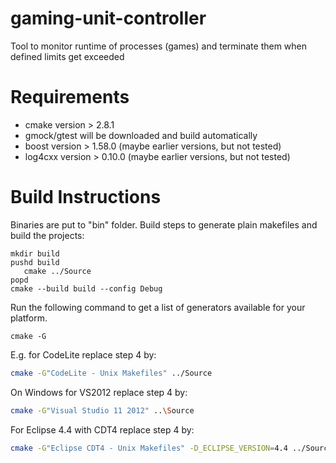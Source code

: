 # gaming-unit-controller
Tool to monitor runtime of processes (games) and terminate them when defined limits get exceeded

# Requirements
* cmake version   > 2.8.1  
* gmock/gtest will be downloaded and build automatically
* boost version   > 1.58.0 (maybe earlier versions, but not tested)
* log4cxx version > 0.10.0 (maybe earlier versions, but not tested)

# Build Instructions
Binaries are put to "bin" folder.
Build steps to generate plain makefiles and build the projects:
```
mkdir build
pushd build
   cmake ../Source
popd
cmake --build build --config Debug
```

Run the following command to get a list of generators available for your platform.
```
cmake -G
```

E.g. for CodeLite replace step 4 by:
```sh
cmake -G"CodeLite - Unix Makefiles" ../Source
```

On Windows for VS2012 replace step 4 by:
```sh
cmake -G"Visual Studio 11 2012" ..\Source
```

For Eclipse 4.4 with CDT4 replace step 4 by:
```sh
cmake -G"Eclipse CDT4 - Unix Makefiles" -D_ECLIPSE_VERSION=4.4 ../Source
```

